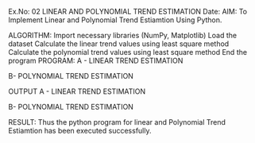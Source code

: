 Ex.No: 02 LINEAR AND POLYNOMIAL TREND ESTIMATION
Date:
AIM:
To Implement Linear and Polynomial Trend Estiamtion Using Python.

ALGORITHM:
Import necessary libraries (NumPy, Matplotlib)
Load the dataset
Calculate the linear trend values using least square method
Calculate the polynomial trend values using least square method
End the program
PROGRAM:
A - LINEAR TREND ESTIMATION

B- POLYNOMIAL TREND ESTIMATION

OUTPUT
A - LINEAR TREND ESTIMATION

B- POLYNOMIAL TREND ESTIMATION

RESULT:
Thus the python program for linear and Polynomial Trend Estiamtion has been executed successfully.
